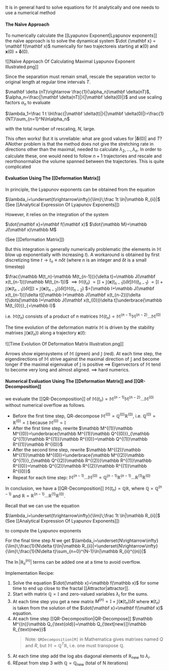 It is in general hard to solve equations for $\mathbb M$ analytically and one needs to use a numerical method

#### The Naïve Approach 

To numerically calculate the [[Lyapunov Exponent|Lyapunov exponents]] the naïve approach is to solve the dynamical system $\dot {\mathbf x} = \mathbf f(\mathbf x)$ numerically for two trajectoreis starting at $\mathbf x(0)$ and $\mathbf x(0)+\mathbf \delta(0)$.

![[Naïve Approach Of Calculating Maximal Lyapunov Exponent Illustrated.png]]

Since the separation must remain small, rescale the separation vector to original length at regular time intervals $T$.

$\mathbf \delta (nT)\rightarrow \frac{1}{\alpha_n}\mathbf \delta(nT)$, $\alpha_n=\frac{|\mathbf \delta(nT)|}{|\mathbf \delta(0)|}$
and use scaling factors $\alpha_n$ to evaluate 

$\lambda_1=\frac 1 t \ln\frac{|\mathbf \delta(t)|}{|\mathbf \delta(0)|}=\frac{1}{NT}\sum_{n=1}^N\ln\alpha_n$

with the total number of rescaling, $N$, large. 

This often works! But it is unreliable: what are good values for $|\mathbf \delta(0)|$ and $T$? ANother problem is that the method does not give the stretching rate in directions other than the maximal, needed to calculate $\lambda_2,\dots,\lambda_n$. In order to calculate these, one would need to follow $n+1$ trajectories and rescale and reorthonormalize the volume spanned between the trajectories. This is quite complicated

#### Evaluation Using The [[Deformation Matrix]]

In principle, the Lyapunov exponents can be obtained from the equation

$\lambda_i=\underset{t\rightarrow\infty}{\lim}\;\frac 1t \ln|\mathbb R_{ii}|$ (See [[Analytical Expression Of Lyapunov Exponents]])

However, it relies on the integration of the system

$\dot{\mathbf x}=\mathbf f(\mathbf x)$
$\dot{\mathbb M}=\mathbb J(\mathbf x)\mathbb M$

(See [[Deformation Matrix]])

But this integration is generally numerically problematic (the elements in $\mathbb M$ blow up exponentially with increasing $t$). A workaround is obtained by first discretizing time $t\rightarrow t_n\equiv n\delta t$ (where $n$ is an integer and $\delta t$ is a small timestep)

$\frac{\mathbb M(t_n)-\mathbb M(t_{n-1})}{\delta t}=\mathbb J(\mathbf x(t_{n-1}))\mathbb M(t_{n-1})$
$\implies \mathbb M(t_n)$
$=[\mathbb I+\mathbb J(\mathbf x(t_{n-1}))\delta t]\mathbb M(t_{n-1})$
$=[\mathbb I+\mathbb J(\mathbf x(t_{n-1}))\delta t][\mathbb I+\mathbb J(\mathbf x(t_{n-2}))\delta t]\mathbb M(t_{n-2})$
$=[\mathbb I+\mathbb J(\mathbf x(t_{n-1}))\delta t][\mathbb I+\mathbb J(\mathbf x(t_{n-2}))\delta t]\dots[\mathbb I+\mathbb J(\mathbf x(t_{0}))\delta t]\underbrace{\mathbb M(t_{0})}_{=\mathbb I}$

i.e. $\mathbb M(t_n)$ consists of a product of $n$ matrices $\mathbb M(t_n)=\mathbb M^{(n-1)}\mathbb M^{(n-2)}\dots\mathbb M^{(0)}$

The time evolution of the deformation matrix $\mathbb M$ is driven by the stability matrixes $\mathbb J(\mathbf x(t_n))$ along a trajectory $\mathbf x(t)$:

![[Time Evolution Of Deformation Matrix Illustration.png]]

Arrows show eigensystems of $\mathbb M$ (green) and $\mathbb J$ (red). At each time step, the eigendirections of $\mathbb M$ strive against the maximal direction of $\mathbb J$ and become longer if the maximal eigenvalue of $\mathbb J$ is positive $\implies$  Eigenvectors of $\mathbb M$ tend to become very long and almost aligned. $\implies$ hard numerics.

#### Numerical Evaluation Using The [[Deformation Matrix]] and [[QR-Decomposition]]

we evaluate the [[QR-Decomposition]] of $\mathbb M(t_n)=\mathbb M^{(n-1)}\mathbb M^{(n-2)}\dots\mathbb M^{(0)}$ without numerical overflow as follows.

* Before the first time step, QR-decompose $\mathbb M^{(0)}=\mathbb Q^{(0)}\mathbb R^{(0)}$, i.e. $\mathbb Q^{(0)}=\mathbb R^{(0)}=\mathbb I$ because $\mathbb M^{(0)}=\mathbb I$
* After the first time step, rewrite $\mathbb M^{(1)}\mathbb M^{(0)}=\underbrace{\mathbb M^{(1)}\mathbb Q^{(0)}}_{\mathbb Q^{(1)}\mathbb R^{(1)}}\mathbb R^{(0)}=\mathbb Q^{(1)}\mathbb R^{(1)}\mathbb R^{(0)}$
* After the second time step, rewrite $\mathbb M^{(2)}\mathbb M^{(1)}\mathbb M^{(0)}=\underbrace{\mathbb M^{(2)}\mathbb Q^{(1)}}_{\mathbb Q^{(2)}\mathbb R^{(2)}}\mathbb R^{(1)}\mathbb R^{(0)}=\mathbb Q^{(2)}\mathbb R^{(2)}\mathbb R^{(1)}\mathbb R^{(0)}$
* Repeat for each time step: $\mathbb M^{(n-1)}\dots\mathbb M^{(0)}=\mathbb Q^{(n-1)}\mathbb R^{(n-1)}\dots\mathbb R^{(1)}\mathbb R^{(0)}$

In conclusion, we have a [[QR-Decomposition]] $\mathbb M(t_n)=\mathbb Q\mathbb R$, where $\mathbb Q=\mathbb Q^{(n-1)}$ and $\mathbb R=\mathbb R^{(n-1)}\dots\mathbb R^{(1)}\mathbb R^{(0)}$.

Recall that we can use the equation

$\lambda_i=\underset{t\rightarrow\infty}{\lim}\;\frac 1t \ln|\mathbb R_{ii}|$ (See [[Analytical Expression Of Lyapunov Exponents]])

to compute the Lyapunov exponents

For the final time step $N$ we get
$\lambda_i=\underset{N\rightarrow\infty}{\lim}\;\frac{1}{N\delta t}\ln|\mathbb R_{ii}|=\underset{N\rightarrow\infty}{\lim}\;\frac{1}{N\delta t}\sum_{n=0}^{N-1}\ln|\mathbb R_{ii}^{(n)}|$

The $\ln|\mathbb R_{ii}^{(n)}|$ terms can be added one at a time to avoid overflow. 

Implementation Recipe:

1. Solve the equation $\dot{\mathbb x}=\mathbb f(\mathbb x)$ for some time to end up close to the fractal [[Attractor|attractor]].
2. Start with matrix $\mathbb Q=\mathbb I$ and zero-valued variables $\lambda_i$ for the sums. 
3. At each time step you get a new matrix $M^{(n)}=\mathbb I+\mathbb J(\mathbf x(t_n))\delta t$ where $\mathbf x(t_n)$ is taken from the solution of the $\dot{\mathbf x}=\mathbf f(\mathbf x)$ equation.
4. At each time step [[QR-Decomposition|QR-Decompose]] $\mathbb M^{(n)}\mathbb Q_{\text{old}}=\mathbb Q_{\text[new}]}\mathbb R_{\text{new}}$
    > Note: `QRDecomposition[M]` in Mathematica gives matrixes named $Q$ and $R$, but $\mathbb M=\mathbb Q^T\mathbb R$, i.e. one must transpose $\mathbb Q$.
5. At each time step add the log abs diagonal elements of $\mathbb R_{\text{new}}$ to $\lambda_i$.
6. REpeat from step 3 with $\mathbb Q=\mathbb Q_{\text{new}}$ (total of N iterations) 